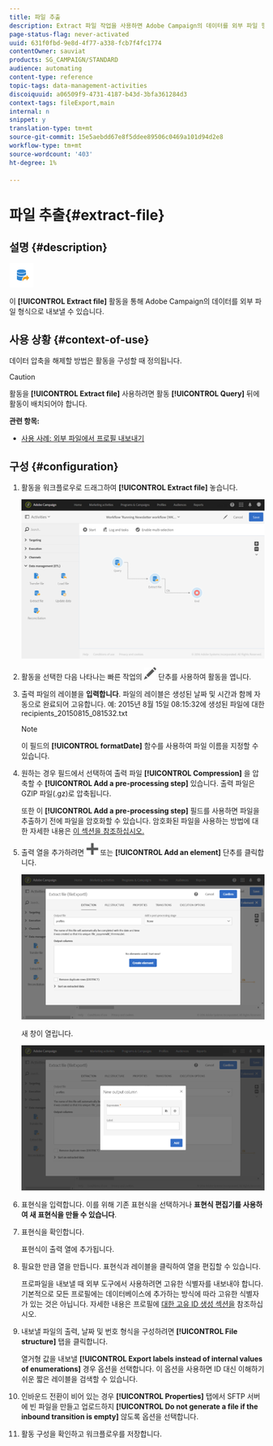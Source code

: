 ```yaml
---
title: 파일 추출
description: Extract 파일 작업을 사용하면 Adobe Campaign의 데이터를 외부 파일 형식으로 내보낼 수 있습니다.
page-status-flag: never-activated
uuid: 631f0fbd-9e8d-4f77-a338-fcb7f4fc1774
contentOwner: sauviat
products: SG_CAMPAIGN/STANDARD
audience: automating
content-type: reference
topic-tags: data-management-activities
discoiquuid: a06509f9-4731-4187-b43d-3bfa361284d3
context-tags: fileExport,main
internal: n
snippet: y
translation-type: tm+mt
source-git-commit: 15e5aebdd67e8f5ddee89506c0469a101d94d2e8
workflow-type: tm+mt
source-wordcount: '403'
ht-degree: 1%

---
```



# 파일 추출{#extract-file}

## 설명 {#description}

![](assets/export.png)

이 **[!UICONTROL Extract file]** 활동을 통해 Adobe Campaign의 데이터를 외부 파일 형식으로 내보낼 수 있습니다.

## 사용 상황 {#context-of-use}

데이터 압축을 해제할 방법은 활동을 구성할 때 정의됩니다.

>[!CAUTION]
>
>활동을 **[!UICONTROL Extract file]** 사용하려면 활동 **[!UICONTROL Query]** 뒤에 활동이 배치되어야 합니다.

**관련 항목:**

* [사용 사례: 외부 파일에서 프로필 내보내기](../../automating/using/exporting-profiles-in-file.md)

## 구성 {#configuration}

1. 활동을 워크플로우로 드래그하여 **[!UICONTROL Extract file]** 놓습니다.

   ![](assets/wkf_data_export1.png)

1. 활동을 선택한 다음 나타나는 빠른 작업의 ![](assets/edit_darkgrey-24px.png) 단추를 사용하여 활동을 엽니다.
1. 출력 파일의 레이블을 **입력합니다**. 파일의 레이블은 생성된 날짜 및 시간과 함께 자동으로 완료되어 고유합니다. 예: 2015년 8월 15일 08:15:32에 생성된 파일에 대한 recipients_20150815_081532.txt

   >[!NOTE]
   >
   >이 필드의 **[!UICONTROL formatDate]** 함수를 사용하여 파일 이름을 지정할 수 있습니다.

1. 원하는 경우 필드에서 선택하여 출력 파일 **[!UICONTROL Compression]** 을 압축할 수 **[!UICONTROL Add a pre-processing step]** 있습니다. 출력 파일은 GZIP 파일(.gz)로 압축됩니다.

   또한 이 **[!UICONTROL Add a pre-processing step]** 필드를 사용하면 파일을 추출하기 전에 파일을 암호화할 수 있습니다. 암호화된 파일을 사용하는 방법에 대한 자세한 내용은 [이 섹션을 참조하십시오.](../../automating/using/managing-encrypted-data.md)

1. 출력 열을 추가하려면 ![](assets/add_darkgrey-24px.png) 또는 **[!UICONTROL Add an element]** 단추를 클릭합니다.

   ![](assets/wkf_data_export2.png)

   새 창이 열립니다.

   ![](assets/wkf_data_export3.png)

1. 표현식을 입력합니다. 이를 위해 기존 표현식을 선택하거나 **표현식 편집기를 사용하여 새 표현식을 만들 수 있습니다**.
1. 표현식을 확인합니다.

   표현식이 출력 열에 추가됩니다.

1. 필요한 만큼 열을 만듭니다. 표현식과 레이블을 클릭하여 열을 편집할 수 있습니다.

   프로파일을 내보낼 때 외부 도구에서 사용하려면 고유한 식별자를 내보내야 합니다. 기본적으로 모든 프로필에는 데이터베이스에 추가하는 방식에 따라 고유한 식별자가 있는 것은 아닙니다. 자세한 내용은 프로필에 [대한 고유 ID 생성 섹션을](../../developing/using/configuring-the-resource-s-data-structure.md#generating-a-unique-id-for-profiles-and-custom-resources) 참조하십시오.

1. 내보낼 파일의 출력, 날짜 및 번호 형식을 구성하려면 **[!UICONTROL File structure]** 탭을 클릭합니다.

   열거형 값을 내보낼 **[!UICONTROL Export labels instead of internal values of enumerations]** 경우 옵션을 선택합니다. 이 옵션을 사용하면 ID 대신 이해하기 쉬운 짧은 레이블을 검색할 수 있습니다.

1. 인바운드 전환이 비어 있는 경우 **[!UICONTROL Properties]** 탭에서 SFTP 서버에 빈 파일을 만들고 업로드하지 **[!UICONTROL Do not generate a file if the inbound transition is empty]** 않도록 옵션을 선택합니다.
1. 활동 구성을 확인하고 워크플로우를 저장합니다.
